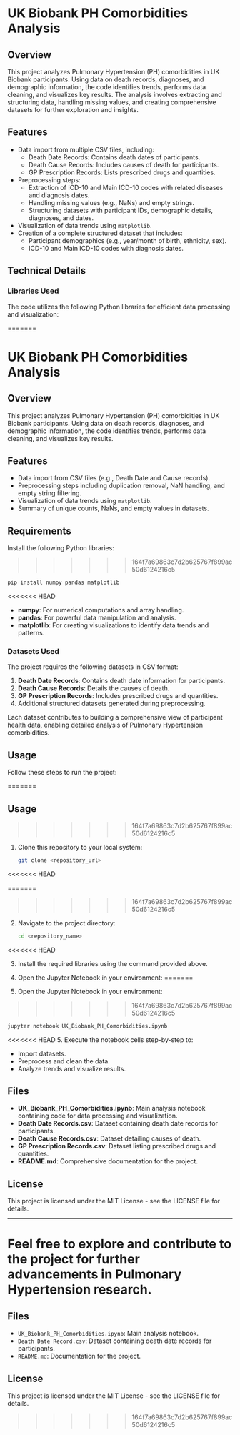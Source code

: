 
# UK Biobank PH Comorbidities Analysis

## Overview
This project analyzes Pulmonary Hypertension (PH) comorbidities in UK Biobank participants. Using data on death records, diagnoses, and demographic information, the code identifies trends, performs data cleaning, and visualizes key results. The analysis involves extracting and structuring data, handling missing values, and creating comprehensive datasets for further exploration and insights.

## Features
- Data import from multiple CSV files, including:
  - Death Date Records: Contains death dates of participants.
  - Death Cause Records: Includes causes of death for participants.
  - GP Prescription Records: Lists prescribed drugs and quantities.
- Preprocessing steps:
  - Extraction of ICD-10 and Main ICD-10 codes with related diseases and diagnosis dates.
  - Handling missing values (e.g., NaNs) and empty strings.
  - Structuring datasets with participant IDs, demographic details, diagnoses, and dates.
- Visualization of data trends using `matplotlib`.
- Creation of a complete structured dataset that includes:
  - Participant demographics (e.g., year/month of birth, ethnicity, sex).
  - ICD-10 and Main ICD-10 codes with diagnosis dates.

## Technical Details

### Libraries Used
The code utilizes the following Python libraries for efficient data processing and visualization:

=======

# UK Biobank PH Comorbidities Analysis

## Overview
This project analyzes Pulmonary Hypertension (PH) comorbidities in UK Biobank participants. Using data on death records, diagnoses, and demographic information, the code identifies trends, performs data cleaning, and visualizes key results.

## Features
- Data import from CSV files (e.g., Death Date and Cause records).
- Preprocessing steps including duplication removal, NaN handling, and empty string filtering.
- Visualization of data trends using `matplotlib`.
- Summary of unique counts, NaNs, and empty values in datasets.

## Requirements
Install the following Python libraries:
>>>>>>> 164f7a69863c7d2b625767f899ac50d6124216c5
```bash
pip install numpy pandas matplotlib
```

<<<<<<< HEAD
- **numpy**: For numerical computations and array handling.
- **pandas**: For powerful data manipulation and analysis.
- **matplotlib**: For creating visualizations to identify data trends and patterns.

### Datasets Used
The project requires the following datasets in CSV format:
1. **Death Date Records**: Contains death date information for participants.
2. **Death Cause Records**: Details the causes of death.
3. **GP Prescription Records**: Includes prescribed drugs and quantities.
4. Additional structured datasets generated during preprocessing.

Each dataset contributes to building a comprehensive view of participant health data, enabling detailed analysis of Pulmonary Hypertension comorbidities.

## Usage
Follow these steps to run the project:

=======
## Usage
>>>>>>> 164f7a69863c7d2b625767f899ac50d6124216c5
1. Clone this repository to your local system:
   ```bash
   git clone <repository_url>
   ```
<<<<<<< HEAD

=======
>>>>>>> 164f7a69863c7d2b625767f899ac50d6124216c5
2. Navigate to the project directory:
   ```bash
   cd <repository_name>
   ```
<<<<<<< HEAD

3. Install the required libraries using the command provided above.

4. Open the Jupyter Notebook in your environment:
=======
3. Open the Jupyter Notebook in your environment:
>>>>>>> 164f7a69863c7d2b625767f899ac50d6124216c5
   ```bash
   jupyter notebook UK_Biobank_PH_Comorbidities.ipynb
   ```

<<<<<<< HEAD
5. Execute the notebook cells step-by-step to:
   - Import datasets.
   - Preprocess and clean the data.
   - Analyze trends and visualize results.

## Files
- **UK_Biobank_PH_Comorbidities.ipynb**: Main analysis notebook containing code for data processing and visualization.
- **Death Date Records.csv**: Dataset containing death date records for participants.
- **Death Cause Records.csv**: Dataset detailing causes of death.
- **GP Prescription Records.csv**: Dataset listing prescribed drugs and quantities.
- **README.md**: Comprehensive documentation for the project.

## License
This project is licensed under the MIT License - see the LICENSE file for details.

---

Feel free to explore and contribute to the project for further advancements in Pulmonary Hypertension research.
=======
## Files
- `UK_Biobank_PH_Comorbidities.ipynb`: Main analysis notebook.
- `Death Date Record.csv`: Dataset containing death date records for participants.
- `README.md`: Documentation for the project.

## License
This project is licensed under the MIT License - see the LICENSE file for details.
>>>>>>> 164f7a69863c7d2b625767f899ac50d6124216c5
